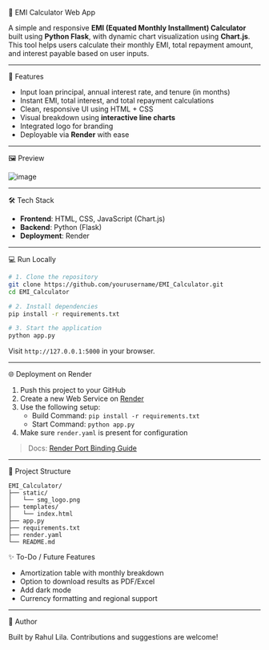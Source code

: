 🧮 EMI Calculator Web App

A simple and responsive **EMI (Equated Monthly Installment) Calculator** built using **Python Flask**, with dynamic chart visualization using **Chart.js**. This tool helps users calculate their monthly EMI, total repayment amount, and interest payable based on user inputs.

---

🚀 Features

- Input loan principal, annual interest rate, and tenure (in months)
- Instant EMI, total interest, and total repayment calculations
- Clean, responsive UI using HTML + CSS
- Visual breakdown using **interactive line charts**
- Integrated logo for branding
- Deployable via **Render** with ease

---

🖼️ Preview

![image](https://github.com/user-attachments/assets/a218f888-3236-4868-874a-d3bde59781bd)

---

🛠️ Tech Stack

- **Frontend**: HTML, CSS, JavaScript (Chart.js)
- **Backend**: Python (Flask)
- **Deployment**: Render

---

💻 Run Locally

```bash
# 1. Clone the repository
git clone https://github.com/yourusername/EMI_Calculator.git
cd EMI_Calculator

# 2. Install dependencies
pip install -r requirements.txt

# 3. Start the application
python app.py
```

Visit `http://127.0.0.1:5000` in your browser.

---

🌐 Deployment on Render

1. Push this project to your GitHub
2. Create a new Web Service on [Render](https://render.com/)
3. Use the following setup:
   - Build Command: `pip install -r requirements.txt`
   - Start Command: `python app.py`
4. Make sure `render.yaml` is present for configuration

> Docs: [Render Port Binding Guide](https://render.com/docs/web-services#port-binding)

---

 📁 Project Structure

```
EMI_Calculator/
├── static/
│   └── smg_logo.png
├── templates/
│   └── index.html
├── app.py
├── requirements.txt
├── render.yaml
└── README.md

```

 ✨ To-Do / Future Features

- Amortization table with monthly breakdown
- Option to download results as PDF/Excel
- Add dark mode
- Currency formatting and regional support

---

 🙌 Author

Built by Rahul Lila. Contributions and suggestions are welcome!
